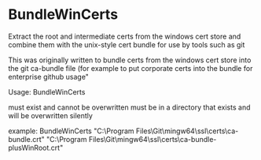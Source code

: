 # BundleWinCerts
Extract the root and intermediate certs from the windows cert store and combine them with the unix-style cert bundle for use by tools such as git

This was originally written to bundle certs from the windows cert store into the git ca-bundle file (for example to put corporate certs into the bundle for enterprise github usage"

Usage:
BundleWinCerts <existing cert bundle path> <new bundle path>

<existing cert bundle path> must exist and cannot be overwritten
<new bundle path> must be in a directory that exists and will be overwritten silently

example:
BundleWinCerts "C:\Program Files\Git\mingw64\ssl\certs\ca-bundle.crt" "C:\Program Files\Git\mingw64\ssl\certs\ca-bundle-plusWinRoot.crt"
